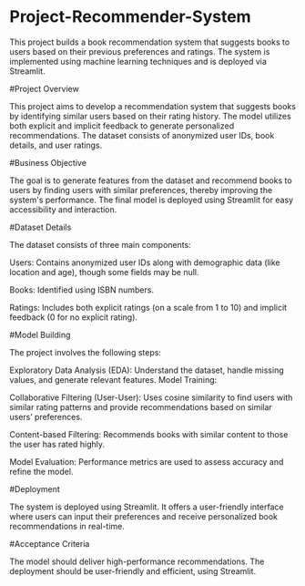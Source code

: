 # Project-Recommender-System


This project builds a book recommendation system that suggests books to users based on their previous preferences and ratings. The system is implemented using machine learning techniques and is deployed via Streamlit.

#Project Overview

This project aims to develop a recommendation system that suggests books by identifying similar users based on their rating history. The model utilizes both explicit and implicit feedback to generate personalized recommendations. The dataset consists of anonymized user IDs, book details, and user ratings.

#Business Objective

The goal is to generate features from the dataset and recommend books to users by finding users with similar preferences, thereby improving the system's performance. The final model is deployed using Streamlit for easy accessibility and interaction.

#Dataset Details

The dataset consists of three main components:

Users: Contains anonymized user IDs along with demographic data (like location and age), though some fields may be null.

Books: Identified using ISBN numbers.

Ratings: Includes both explicit ratings (on a scale from 1 to 10) and implicit feedback (0 for no explicit rating).

#Model Building

The project involves the following steps:

Exploratory Data Analysis (EDA): Understand the dataset, handle missing values, and generate relevant features.
Model Training:

Collaborative Filtering (User-User): Uses cosine similarity to find users with similar rating patterns and provide recommendations based on similar users’ preferences.

Content-based Filtering: Recommends books with similar content to those the user has rated highly.

Model Evaluation: Performance metrics are used to assess accuracy and refine the model.

#Deployment

The system is deployed using Streamlit. It offers a user-friendly interface where users can input their preferences and receive personalized book recommendations in real-time.

#Acceptance Criteria

The model should deliver high-performance recommendations. The deployment should be user-friendly and efficient, using Streamlit.
